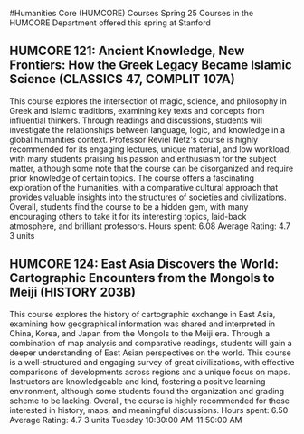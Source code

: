 #Humanities Core (HUMCORE) Courses Spring 25
Courses in the HUMCORE Department offered this spring at Stanford
## HUMCORE 121: Ancient Knowledge, New Frontiers: How the Greek Legacy Became Islamic Science (CLASSICS 47, COMPLIT 107A)
This course explores the intersection of magic, science, and philosophy in Greek and Islamic traditions, examining key texts and concepts from influential thinkers. Through readings and discussions, students will investigate the relationships between language, logic, and knowledge in a global humanities context.
Professor Reviel Netz's course is highly recommended for its engaging lectures, unique material, and low workload, with many students praising his passion and enthusiasm for the subject matter, although some note that the course can be disorganized and require prior knowledge of certain topics. The course offers a fascinating exploration of the humanities, with a comparative cultural approach that provides valuable insights into the structures of societies and civilizations. Overall, students find the course to be a hidden gem, with many encouraging others to take it for its interesting topics, laid-back atmosphere, and brilliant professors.
Hours spent: 6.08
Average Rating: 4.7
3 units
## HUMCORE 124: East Asia Discovers the World: Cartographic Encounters from the Mongols to Meiji (HISTORY 203B)
This course explores the history of cartographic exchange in East Asia, examining how geographical information was shared and interpreted in China, Korea, and Japan from the Mongols to the Meiji era. Through a combination of map analysis and comparative readings, students will gain a deeper understanding of East Asian perspectives on the world.
This course is a well-structured and engaging survey of great civilizations, with effective comparisons of developments across regions and a unique focus on maps. Instructors are knowledgeable and kind, fostering a positive learning environment, although some students found the organization and grading scheme to be lacking. Overall, the course is highly recommended for those interested in history, maps, and meaningful discussions.
Hours spent: 6.50
Average Rating: 4.7
3 units
Tuesday 10:30:00 AM-11:50:00 AM